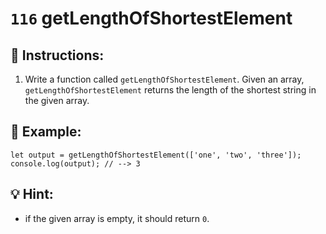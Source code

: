 # `116` getLengthOfShortestElement

## 📝 Instructions:

1. Write a function called `getLengthOfShortestElement`. Given an array, `getLengthOfShortestElement` returns the length of the shortest string in the given array. 

## 📎 Example:

```Js
let output = getLengthOfShortestElement(['one', 'two', 'three']);
console.log(output); // --> 3
```

## 💡 Hint: 

+ if the given array is empty, it should return `0`.
